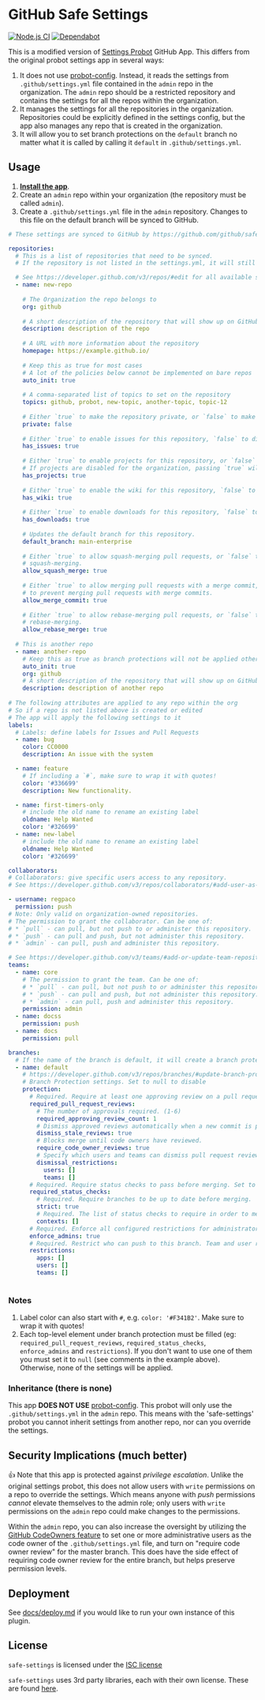 # GitHub Safe Settings

[![Node.js CI](https://github.com/github/safe-settings/actions/workflows/node-ci.yml/badge.svg)](https://github.com/github/safe-settings/actions/workflows/node-ci.yml)
[![Dependabot][dependabot-badge]][dependabot-link]

This is a modified version of [Settings Probot](https://github.com/probot/settings) GitHub App. This differs from the original probot settings app in several ways:

1. It does not use [probot-config](https://github.com/probot/probot-config). Instead, it reads the settings from `.github/settings.yml` file contained in the `admin` repo in the organization. The `admin` repo should be a restricted repository and contains the settings for all the repos within the organization.
1. It manages the settings for all the repositories in the organization. Repositories could be explicitly defined in the settings config, but the app also manages any repo that is created in the organization.
1. It will allow you to set branch protections on the `default` branch no matter what it is called by calling it `default` in `.github/settings.yml`.

## Usage

1. __[Install the app](https://github.com/github/safe-settings)__.
1. Create an `admin` repo within your organization (the repository must be called `admin`).
1. Create a `.github/settings.yml` file in the `admin` repository. Changes to this file on the default branch will be synced to GitHub.

```yaml
# These settings are synced to GitHub by https://github.com/github/safe-settings

repositories: 
  # This is a list of repositories that need to be synced. 
  # If the repository is not listed in the settings.yml, it will still be synced once it is manually created. 

  # See https://developer.github.com/v3/repos/#edit for all available settings for a repository
  - name: new-repo
    
    # The Organization the repo belongs to
    org: github
    
    # A short description of the repository that will show up on GitHub
    description: description of the repo
  
    # A URL with more information about the repository
    homepage: https://example.github.io/
    
    # Keep this as true for most cases
    # A lot of the policies below cannot be implemented on bare repos
    auto_init: true
    
    # A comma-separated list of topics to set on the repository
    topics: github, probot, new-topic, another-topic, topic-12
  
    # Either `true` to make the repository private, or `false` to make it public. 
    private: false
  
    # Either `true` to enable issues for this repository, `false` to disable them.
    has_issues: true
  
    # Either `true` to enable projects for this repository, or `false` to disable them.
    # If projects are disabled for the organization, passing `true` will cause an API error.
    has_projects: true
  
    # Either `true` to enable the wiki for this repository, `false` to disable it.
    has_wiki: true
  
    # Either `true` to enable downloads for this repository, `false` to disable them.
    has_downloads: true
  
    # Updates the default branch for this repository.
    default_branch: main-enterprise
  
    # Either `true` to allow squash-merging pull requests, or `false` to prevent
    # squash-merging.
    allow_squash_merge: true
  
    # Either `true` to allow merging pull requests with a merge commit, or `false`
    # to prevent merging pull requests with merge commits.
    allow_merge_commit: true
  
    # Either `true` to allow rebase-merging pull requests, or `false` to prevent
    # rebase-merging.
    allow_rebase_merge: true
    
  # This is another repo
  - name: another-repo
    # Keep this as true as branch protections will not be applied otherwise
    auto_init: true
    org: github
    # A short description of the repository that will show up on GitHub
    description: description of another repo
 
# The following attributes are applied to any repo within the org
# So if a repo is not listed above is created or edited
# The app will apply the following settings to it
labels:
  # Labels: define labels for Issues and Pull Requests
  - name: bug
    color: CC0000
    description: An issue with the system

  - name: feature
    # If including a `#`, make sure to wrap it with quotes!
    color: '#336699'
    description: New functionality.

  - name: first-timers-only
    # include the old name to rename an existing label
    oldname: Help Wanted
    color: '#326699'
  - name: new-label
    # include the old name to rename an existing label
    oldname: Help Wanted
    color: '#326699'

collaborators:
# Collaborators: give specific users access to any repository.
# See https://developer.github.com/v3/repos/collaborators/#add-user-as-a-collaborator for available options

- username: regpaco
  permission: push
# Note: Only valid on organization-owned repositories.
# The permission to grant the collaborator. Can be one of:
# * `pull` - can pull, but not push to or administer this repository.
# * `push` - can pull and push, but not administer this repository.
# * `admin` - can pull, push and administer this repository.

# See https://developer.github.com/v3/teams/#add-or-update-team-repository for available options
teams:
  - name: core
    # The permission to grant the team. Can be one of:
    # * `pull` - can pull, but not push to or administer this repository.
    # * `push` - can pull and push, but not administer this repository.
    # * `admin` - can pull, push and administer this repository.
    permission: admin
  - name: docss
    permission: push
  - name: docs
    permission: pull

branches:
  # If the name of the branch is default, it will create a branch protection for the default branch in the repo
  - name: default
    # https://developer.github.com/v3/repos/branches/#update-branch-protection
    # Branch Protection settings. Set to null to disable
    protection:
      # Required. Require at least one approving review on a pull request, before merging. Set to null to disable.
      required_pull_request_reviews:
        # The number of approvals required. (1-6)
        required_approving_review_count: 1
        # Dismiss approved reviews automatically when a new commit is pushed.
        dismiss_stale_reviews: true
        # Blocks merge until code owners have reviewed.
        require_code_owner_reviews: true
        # Specify which users and teams can dismiss pull request reviews. Pass an empty dismissal_restrictions object to disable. User and team dismissal_restrictions are only available for organization-owned repositories. Omit this parameter for personal repositories.
        dismissal_restrictions:
          users: []
          teams: []
      # Required. Require status checks to pass before merging. Set to null to disable
      required_status_checks:
        # Required. Require branches to be up to date before merging.
        strict: true
        # Required. The list of status checks to require in order to merge into this branch
        contexts: []
      # Required. Enforce all configured restrictions for administrators. Set to true to enforce required status checks for repository administrators. Set to null to disable.
      enforce_admins: true
      # Required. Restrict who can push to this branch. Team and user restrictions are only available for organization-owned repositories. Set to null to disable.
      restrictions:
        apps: []
        users: []
        teams: []
        

```

### Notes

1. Label color can also start with `#`, e.g. `color: '#F341B2'`. Make sure to wrap it with quotes!
1. Each top-level element under branch protection must be filled (eg: `required_pull_request_reviews`, `required_status_checks`, `enforce_admins` and `restrictions`). If you don't want to use one of them you must set it to `null` (see comments in the example above). Otherwise, none of the settings will be applied.

### Inheritance (there is none)

This app __DOES NOT USE__ [probot-config](https://github.com/probot/probot-config). This probot will only use the `.github/settings.yml` in the `admin` repo. This means with the 'safe-settings' probot you cannot inherit settings from another repo, nor can you override the settings.

## Security Implications (much better)

:+1: Note that this app is protected against _privilege escalation_. Unlike the original settings probot, this does not allow users with `write` permissions on a repo to override the settings. Which means anyone with _push_ permissions _cannot_ elevate themselves to the admin role; only users with `write` permissions on the `admin` repo could make changes to the permissions.

Within the `admin` repo, you can also increase the oversight by utilizing  the [GitHub CodeOwners feature](https://help.github.com/articles/about-codeowners/) to set one or more administrative users as the code owner of the `.github/settings.yml` file, and turn on "require code owner review" for the master branch. This does have the side effect of requiring code owner review for the entire branch, but helps preserve permission levels.

## Deployment

See [docs/deploy.md](docs/deploy.md) if you would like to run your own instance of this plugin.

## License

`safe-settings` is licensed under the [ISC license](https://github.com/github/safe-settings/blob/master/LICENSE)

`safe-settings` uses 3rd party libraries, each with their own license. These are found [here](https://github.com/github/safe-settings/blob/master/NOTICE.md).


[dependabot-link]: https://dependabot.com/

[dependabot-badge]: https://badgen.net/dependabot/probot/settings/?icon=dependabot

[github-actions-ci-link]: https://github.com/probot/settings/actions?query=workflow%3A%22Node.js+CI%22+branch%3Amaster

[github-actions-ci-badge]: https://github.com/probot/settings/workflows/Node.js%20CI/badge.svg
